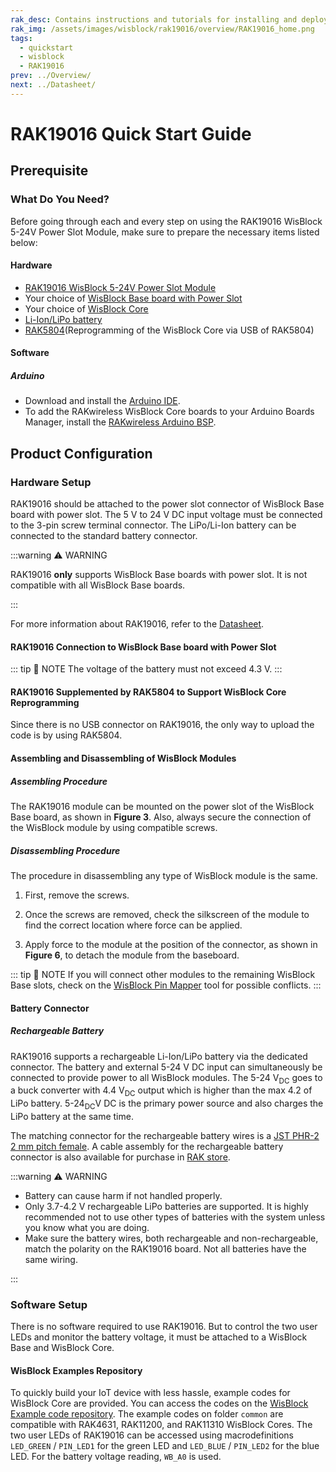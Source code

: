 ```yaml
---
rak_desc: Contains instructions and tutorials for installing and deploying your RAK19016. Instructions are written in a detailed and step-by-step manner for an easier experience in setting up your device. Aside from the hardware configuration, it also contains a software setup that includes detailed example codes that will help you get started.
rak_img: /assets/images/wisblock/rak19016/overview/RAK19016_home.png
tags:
  - quickstart
  - wisblock
  - RAK19016
prev: ../Overview/ 
next: ../Datasheet/ 
---
```


# RAK19016 Quick Start Guide

## Prerequisite

### What Do You Need?

Before going through each and every step on using the RAK19016 WisBlock 5-24V Power Slot Module, make sure to prepare the necessary items listed below:

#### Hardware 

- [RAK19016 WisBlock 5-24V Power Slot Module](https://store.rakwireless.com/products/rak19016-5-24v-power-slot-module?utm_source=RAK19016&utm_medium=Document&utm_campaign=BuyFromStore)
- Your choice of [WisBlock Base board with Power Slot](https://store.rakwireless.com/collections/wisblock-base/)
- Your choice of [WisBlock Core](https://store.rakwireless.com/collections/wisblock-core)
- [Li-Ion/LiPo battery](https://store.rakwireless.com/collections/wisblock-accessory/products/battery-connector-cable)
- [RAK5804](https://store.rakwireless.com/products/rak5804-wisblock-interface-extension-board)(Reprogramming of the WisBlock Core via USB of RAK5804) 

#### Software 

##### Arduino

- Download and install the [Arduino IDE](https://www.arduino.cc/en/Main/Software).
- To add the RAKwireless WisBlock Core boards to your Arduino Boards Manager, install the [RAKwireless Arduino BSP](https://github.com/RAKWireless/RAKwireless-Arduino-BSP-Index).

## Product Configuration

### Hardware Setup

RAK19016 should be attached to the power slot connector of WisBlock Base board with power slot. The 5&nbsp;V to 24&nbsp;V DC input voltage must be connected to the 3-pin screw terminal connector. The LiPo/Li-Ion battery can be connected to the standard battery connector.

:::warning ⚠️ WARNING

RAK19016 **only** supports WisBlock Base boards with power slot. It is not compatible with all WisBlock Base boards.

:::

For more information about RAK19016, refer to the [Datasheet](../Datasheet/).

#### RAK19016 Connection to WisBlock Base board with Power Slot

<rk-img
  src="/assets/images/wisblock/rak19016/quickstart/rak19016_rak19010.svg"
  width="85%"
  caption="RAK19016 connected to a WisBlock Base board with Power Slot"
/>

::: tip 📝 NOTE
The voltage of the battery must not exceed 4.3&nbsp;V.
:::

#### RAK19016 Supplemented by RAK5804 to Support WisBlock Core Reprogramming

Since there is no USB connector on RAK19016, the only way to upload the code is by using RAK5804.

<rk-img
  src="/assets/images/wisblock/rak19016/quickstart/rak19016_rak5804.svg"
  width="80%"
  caption="RAK19016 and RAK5804 connection to WisBlock Base"
/>

#### Assembling and Disassembling of WisBlock Modules

##### Assembling Procedure

The RAK19016 module can be mounted on the power slot of the WisBlock Base board, as shown in **Figure 3**. Also, always secure the connection of the WisBlock module by using compatible screws.

<rk-img
  src="/assets/images/wisblock/rak19016/quickstart/mounting-mechanism.png"
  width="60%"
  caption="RAK19016 mounting connection to WisBlock Base module"
/>

##### Disassembling Procedure

The procedure in disassembling any type of WisBlock module is the same. 

1. First, remove the screws.  

<rk-img
  src="/assets/images/wisblock/rak19016/quickstart/removing_screw.png"
  width="70%"
  caption="Removing screws from the WisBlock module"
/>

2. Once the screws are removed, check the silkscreen of the module to find the correct location where force can be applied.

<rk-img
  src="/assets/images/wisblock/rak19016/quickstart/detach_silkscreen.png"
  width="70%"
  caption="Detaching silkscreen on the WisBlock module"
/>

3. Apply force to the module at the position of the connector, as shown in **Figure 6**, to detach the module from the baseboard.

<rk-img
  src="/assets/images/wisblock/rak19016/quickstart/detach_module.png"
  width="70%"
  caption="Applying even forces on the proper location of a WisBlock module"
/>

::: tip 📝 NOTE
If you will connect other modules to the remaining WisBlock Base slots, check on the [WisBlock Pin Mapper](https://docs.rakwireless.com/Knowledge-Hub/Pin-Mapper/) tool for possible conflicts.
:::

#### Battery Connector

##### Rechargeable Battery

RAK19016 supports a rechargeable Li-Ion/LiPo battery via the dedicated connector. The battery and external 5-24&nbsp;V DC input can simultaneously be connected to provide power to all WisBlock modules. The 5-24&nbsp;V<sub>DC</sub> goes to a buck converter with 4.4&nbsp;V<sub>DC</sub> output which is higher than the max 4.2 of LiPo battery. 5-24<sub>DC</sub>V DC is the primary power source and also charges the LiPo battery at the same time.

The matching connector for the rechargeable battery wires is a [JST PHR-2 2&nbsp;mm pitch female](https://www.jst-mfg.com/product/detail_e.php?series=199). A cable assembly for the rechargeable battery connector is also available for purchase in [RAK store](https://store.rakwireless.com/products/battery-connector-cable). 

:::warning ⚠️ WARNING

- Battery can cause harm if not handled properly.
- Only 3.7-4.2&nbsp;V rechargeable LiPo batteries are supported. It is highly recommended not to use other types of batteries with the system unless you know what you are doing.
- Make sure the battery wires, both rechargeable and non-rechargeable, match the polarity on the RAK19016 board. Not all batteries have the same wiring.

:::

### Software Setup

There is no software required to use RAK19016. But to control the two user LEDs and monitor the battery voltage, it must be attached to a WisBlock Base and WisBlock Core.

#### WisBlock Examples Repository

To quickly build your IoT device with less hassle, example codes for WisBlock Core are provided. You can access the codes on the [WisBlock Example code repository](https://github.com/RAKWireless/WisBlock/tree/master/examples). The example codes on folder `common` are compatible with RAK4631, RAK11200, and RAK11310 WisBlock Cores.
The two user LEDs of RAK19016 can be accessed using macrodefinitions `LED_GREEN` / `PIN_LED1` for the green LED and `LED_BLUE` / `PIN_LED2` for the blue LED. For the battery voltage reading, `WB_A0` is used.

